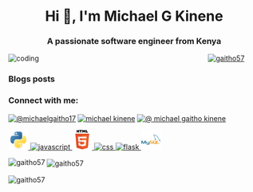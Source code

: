 <h1 align="center">Hi 👋, I'm Michael G Kinene</h1>
<h3 align="center">A passionate software engineer from Kenya</h3>

<img align ="left" alt="coding" width="400" src="https://media.tenor.com/2uyENRmiUt0AAAAM/coding.gif">

<p align="left"> <a href="https://github.com/ryo-ma/github-profile-trophy"><img src="https://github-profile-trophy.vercel.app/?username=gaitho57" alt="gaitho57" /></a> </p>


### Blogs posts
<!-- BLOG-POST-LIST:START -->
<!-- BLOG-POST-LIST:END -->

<h3 align="left">Connect with me:</h3>
<p align="left">
<a href="https://twitter.com/@michaelgaitho17" target="blank"><img align="center" src="https://raw.githubusercontent.com/rahuldkjain/github-profile-readme-generator/master/src/images/icons/Social/twitter.svg" alt="@michaelgaitho17" height="30" width="40" /></a>
<a href="https://linkedin.com/in/michael kinene" target="blank"><img align="center" src="https://raw.githubusercontent.com/rahuldkjain/github-profile-readme-generator/master/src/images/icons/Social/linked-in-alt.svg" alt="michael kinene" height="30" width="40" /></a>
<a href="https://medium.com/@ michael gaitho kinene" target="blank"><img align="center" src="https://raw.githubusercontent.com/rahuldkjain/github-profile-readme-generator/master/src/images/icons/Social/medium.svg" alt="@ michael gaitho kinene" height="30" width="40" /></a>
</p>

<p align="left">
  <a href="https://www.python.org" target="_blank" rel="noreferrer">
    <img src="https://raw.githubusercontent.com/devicons/devicon/master/icons/python/python-original.svg" alt="python" width="40" height="40"/>
  </a>
  <a href="https://developer.mozilla.org/en-US/docs/Web/JavaScript" target="_blank" rel="noreferrer">
    <img src="URL_TO_JAVASCRIPT_ICON" alt="javascript" width="40" height="40"/>
  </a>
  <a href="https://www.w3.org/html/" target="_blank" rel="noreferrer">
    <img src="https://raw.githubusercontent.com/devicons/devicon/master/icons/html5/html5-original-wordmark.svg" alt="html" width="40" height="40"/>
  </a>
  <a href="URL_TO_CSS" target="_blank" rel="noreferrer">
    <img src="URL_TO_CSS_ICON" alt="css" width="40" height="40"/>
  </a>
  <a href="https://flask.palletsprojects.com/" target="_blank" rel="noreferrer">
    <img src="https://www.vectorlogo.zone/logos/pocoo_flask/pocoo_flask-icon.svg" alt="flask" width="40" height="40"/>
  </a>
  <a href="https://www.mysql.com/" target="_blank" rel="noreferrer">
    <img src="https://raw.githubusercontent.com/devicons/devicon/master/icons/mysql/mysql-original-wordmark.svg" alt="mysql" width="40" height="40"/>
  </a>
</p>


<p><img align="left" src="https://github-readme-stats.vercel.app/api/top-langs?username=gaitho57&show_icons=true&locale=en&layout=compact" alt="gaitho57" /></p>

<p>&nbsp;<img align="center" src="https://github-readme-stats.vercel.app/api?username=gaitho57&show_icons=true&locale=en" alt="gaitho57" /></p>

<p><img align="center" src="https://github-readme-streak-stats.herokuapp.com/?user=gaitho57&" alt="gaitho57" /></p>
